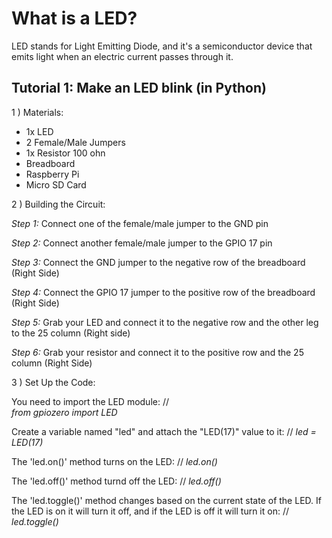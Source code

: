 # What is a LED?
LED stands for Light Emitting Diode, and it's a semiconductor device that emits light when
an electric current passes through it.

## Tutorial 1: Make an LED blink (in Python)
1 ) Materials:
   
- 1x LED
- 2 Female/Male Jumpers
- 1x Resistor 100 ohn
- Breadboard
- Raspberry Pi
- Micro SD Card
  
2 ) Building the Circuit:

_Step 1:_
Connect one of the female/male jumper to the GND pin
 
_Step 2:_
Connect another female/male jumper to the GPIO 17 pin

_Step 3:_ 
Connect the GND jumper to the negative row of the breadboard (Right Side)

_Step 4:_
Connect the GPIO 17 jumper to the positive row of the breadboard (Right Side)

_Step 5:_
Grab your LED and connect it to the negative row and the other leg to the 25 column (Right side)

_Step 6:_
Grab your resistor and connect it to the positive row and the 25 column (Right Side)

3 ) Set Up the Code:

You need to import the LED module:
//		
*from gpiozero import LED*

Create a variable named "led" and attach the "LED(17)" value to it:
//
*led = LED(17)*

The 'led.on()' method turns on the LED:
//
*led.on()*

The 'led.off()' method turnd off the LED:
//
*led.off()*

The 'led.toggle()' method changes based on the current state of the LED. If the LED is on it will turn it off, and if the LED is off it will turn it on:
//
*led.toggle()*
